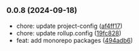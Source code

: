 ## <small>0.0.8 (2024-09-18)</small>

* chore: update project-config ([af4ff17](https://github.com/novlan1/plugin-light/commits/af4ff17))
* chore: update rollup.config ([19fc828](https://github.com/novlan1/plugin-light/commits/19fc828))
* feat: add monorepo packages ([494adb6](https://github.com/novlan1/plugin-light/commits/494adb6))



